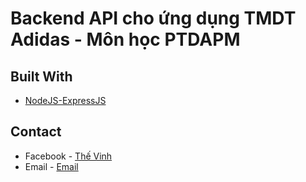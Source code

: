 # Backend API cho ứng dụng TMDT Adidas - Môn học PTDAPM

## Built With

- [NodeJS-ExpressJS](https://expressjs.com)

## Contact

- Facebook - [Thế Vinh](https://www.facebook.com/thevinh180603)
- Email - [Email](mailto:vinhthe.contact@gmail.com)
